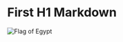 # First H1 Markdown 

![Flag of Egypt](https://upload.wikimedia.org/wikipedia/commons/thumb/f/fe/Flag_of_Egypt.svg/800px-Flag_of_Egypt.svg.png?20231030035225)

















###### 
